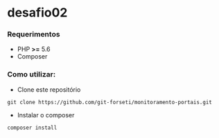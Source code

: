 # desafio02

### Requerimentos
* PHP **>=** 5.6
* Composer

### Como utilizar:
* Clone este repositório 
```
git clone https://github.com/git-forseti/monitoramento-portais.git
```
* Instalar o composer
```
composer install
```

